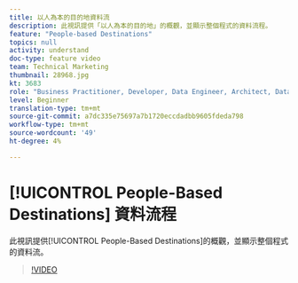 ```yaml
---
title: 以人為本的目的地資料流
description: 此視訊提供「以人為本的目的地」的概觀，並顯示整個程式的資料流程。
feature: "People-based Destinations"
topics: null
activity: understand
doc-type: feature video
team: Technical Marketing
thumbnail: 28968.jpg
kt: 3683
role: "Business Practitioner, Developer, Data Engineer, Architect, Data Architect, Administrator, Leader"
level: Beginner
translation-type: tm+mt
source-git-commit: a7dc335e75697a7b1720eccdadbb9605fdeda798
workflow-type: tm+mt
source-wordcount: '49'
ht-degree: 4%

---
```



# [!UICONTROL People-Based Destinations] 資料流程

此視訊提供[!UICONTROL People-Based Destinations]的概觀，並顯示整個程式的資料流。

>[!VIDEO](https://video.tv.adobe.com/v/28968/?quality=12)
